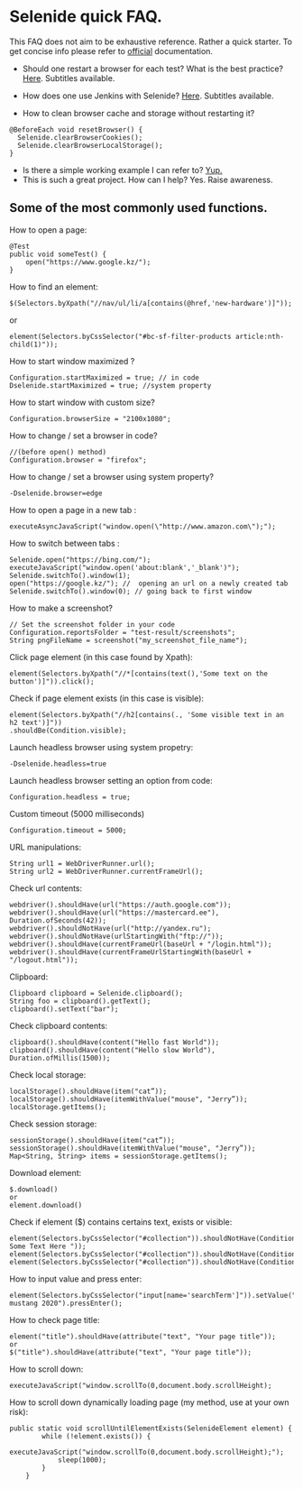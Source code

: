 # Selenide quick FAQ. 
This FAQ does not aim to be exhaustive reference. Rather a quick starter.
To get concise info please refer to [official](https://selenide.org/documentation.html) documentation.

- Should one restart a browser for each test? What is the best practice?
[Here](https://youtu.be/ePvrXUCeAr8?t=2306). Subtitles available.


- How does one use Jenkins with Selenide?
[Here](https://www.youtube.com/playlist?list=PLeeLZATMBcD8ayVX7VpYg-fLYG1dueL4Y). Subtitles available.

- How to clean browser cache and storage without restarting it?
```
@BeforeEach void resetBrowser() {
  Selenide.clearBrowserCookies();
  Selenide.clearBrowserLocalStorage();
}
```
- Is there a simple working example I can refer to?
[Yup.](https://github.com/selenide-examples/google)
- This is such a great project. How can I help?
  Yes. Raise awareness.

## Some of the most commonly used functions.

How to open a page:
```
@Test
public void someTest() {
    open("https://www.google.kz/");
}
```
How to find an element:
```
$(Selectors.byXpath("//nav/ul/li/a[contains(@href,'new-hardware')]"));
```
or 
```
element(Selectors.byCssSelector("#bc-sf-filter-products article:nth-child(1)"));
```
How to start window maximized ?
```
Configuration.startMaximized = true; // in code
Dselenide.startMaximized = true; //system property
```
How to start window with custom size?
```
Configuration.browserSize = "2100x1080";
```
How to change / set a browser in code?
```
//(before open() method)
Configuration.browser = "firefox";
```
How to change / set a browser using system property?
``` 
-Dselenide.browser=edge
```

How to open a page in a new tab :
```
executeAsyncJavaScript("window.open(\"http://www.amazon.com\");");
```
How to switch between tabs :
```
Selenide.open("https://bing.com/");
executeJavaScript("window.open('about:blank','_blank')");
Selenide.switchTo().window(1); 
open("https://google.kz/"); //  opening an url on a newly created tab
Selenide.switchTo().window(0); // going back to first window
```
How to make a screenshot?
```
// Set the screenshot folder in your code
Configuration.reportsFolder = "test-result/screenshots"; 
String pngFileName = screenshot("my_screenshot_file_name");
```

Click page element (in this case found by Xpath):
```
element(Selectors.byXpath("//*[contains(text(),'Some text on the button')]")).click();
```

Check if page element exists (in this case is visible):
```
element(Selectors.byXpath("//h2[contains(., 'Some visible text in an h2 text')]"))
.shouldBe(Condition.visible);
```

Launch headless browser using system propetry:
```
-Dselenide.headless=true
```

Launch headless browser setting an option from code:
```
Configuration.headless = true;
```
Custom timeout (5000 milliseconds)
```
Configuration.timeout = 5000;
```

URL manipulations:
```
String url1 = WebDriverRunner.url();
String url2 = WebDriverRunner.currentFrameUrl();
```
Check url contents:
```
webdriver().shouldHave(url("https://auth.google.com"));
webdriver().shouldHave(url("https://mastercard.ee"), Duration.ofSeconds(42));
webdriver().shouldNotHave(url("http://yandex.ru");
webdriver().shouldNotHave(urlStartingWith("ftp://"));
webdriver().shouldHave(currentFrameUrl(baseUrl + "/login.html"));
webdriver().shouldHave(currentFrameUrlStartingWith(baseUrl + "/logout.html"));
```
Clipboard:
```
Clipboard clipboard = Selenide.clipboard();
String foo = clipboard().getText();
clipboard().setText("bar");
```
Check clipboard contents:
```
clipboard().shouldHave(content("Hello fast World"));
clipboard().shouldHave(content("Hello slow World"), Duration.ofMillis(1500));
```
Check local storage:
```
localStorage().shouldHave(item("cat”));
localStorage().shouldHave(itemWithValue("mouse", "Jerry”));
localStorage.getItems();
```
Check session storage:
```
sessionStorage().shouldHave(item("cat”));
sessionStorage().shouldHave(itemWithValue("mouse", "Jerry”));
Map<String, String> items = sessionStorage.getItems();
```
Download element:
```
$.download()
or 
element.download()
```
Check if element ($) contains certains text, exists or visible:
```
element(Selectors.byCssSelector("#collection")).shouldNotHave(Condition.text(" Some Text Here "));
element(Selectors.byCssSelector("#collection")).shouldNotHave(Condition.exist);
element(Selectors.byCssSelector("#collection")).shouldNotHave(Condition.visible);
```
How to input value and press enter:
```
element(Selectors.byCssSelector("input[name='searchTerm']")).setValue("Ford mustang 2020").pressEnter();
```
How to check page title:
```
element("title").shouldHave(attribute("text", "Your page title"));
or
$("title").shouldHave(attribute("text", "Your page title"));
```
How to scroll down:
```
executeJavaScript("window.scrollTo(0,document.body.scrollHeight);
```
How to scroll down dynamically loading page (my method, use at your own risk):
```
public static void scrollUntilElementExists(SelenideElement element) {
        while (!element.exists()) {
            executeJavaScript("window.scrollTo(0,document.body.scrollHeight);");
            sleep(1000);
        }
    }
```




